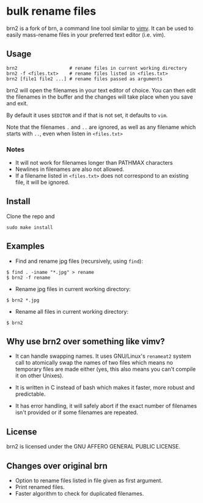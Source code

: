 # bulk rename files
 
brn2 is a fork of brn,
a command line tool similar to [vimv](https://github.com/thameera/vimv/).
It can be used to easily mass-rename files in your preferred text editor (i.e.
vim).
 
## Usage
```
brn2                   # rename files in current working directory
brn2 -f <files.txt>    # rename files listed in <files.txt>
brn2 [file1 file2 ...] # rename files passed as arguments
```
brn2 will open the filenames in your text editor of choice.
You can then edit the filenames in the buffer and the changes
will take place when you save and exit.
 
By default it uses `$EDITOR` and if that is not set, it defaults to `vim`.

Note that the filenames `.` and `..` are ignored,
as well as any filename which starts with `..`, even when listen in
`<files.txt>`

### Notes
- It will not work for filenames longer than PATHMAX characters
- Newlines in filenames are also not allowed.
- If a filename listed in `<files.txt>` does not correspond to an existing file,
  it will be ignored.
 
## Install
 
Clone the repo and
```
sudo make install
```

## Examples
- Find and rename jpg files (recursively, using `find`):
```
$ find . -iname "*.jpg" > rename
$ brn2 -f rename
```
- Rename jpg files in current working directory:
```
$ brn2 *.jpg
```
- Rename all files in current working directory:
```
$ brn2
```
 
## Why use brn2 over something like vimv?
 
* It can handle swapping names. It uses GNU/Linux's `renameat2` system call to
  atomically swap the names of two files which means no temporary files are made
  either (yes, this also means you can't compile it on other Unixes).
 
* It is written in C instead of bash which makes it faster, more robust and
  predictable.
 
* It has error handling, it will safely abort if the exact number of
  filenames isn't provided or if some filenames are repeated.
 
## License
brn2 is licensed under the GNU AFFERO GENERAL PUBLIC LICENSE.

 
## Changes over original brn
- Option to rename files listed in file given as first argument.
- Print renamed files.
- Faster algorithm to check for duplicated filenames.
